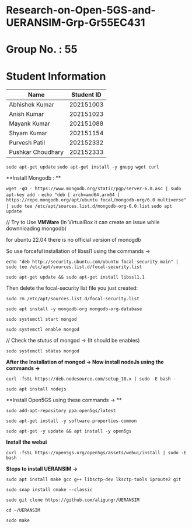 # Research-on-Open-5GS-and-UERANSIM-Grp-Gr55EC431

# Group No. : 55
# Student Information

| Name              | Student ID  |
|-------------------|-------------|
| Abhishek Kumar    | 202151003   |
| Anish Kumar       | 202151023   |
| Mayank Kumar      | 202151088   |
| Shyam Kumar       | 202151154   |
| Purvesh Patil     | 202152332   |
| Pushkar Choudhary | 202152333   |


```sudo apt-get update```
```sudo apt-get install -y gnupg wget curl```

**Install Mongodb : **

```wget -qO - https://www.mongodb.org/static/pgp/server-6.0.asc | sudo apt-key add -```
```echo "deb [ arch=amd64,arm64 ] https://repo.mongodb.org/apt/ubuntu focal/mongodb-org/6.0 multiverse" | sudo tee /etc/apt/sources.list.d/mongodb-org-6.0.list```
```sudo apt update```

// Try to Use **VMWare** (In VirtualBox it can create an issue while downnloading mongodb)

for ubuntu 22.04 there is no official version of monogdb

So use forceful installation of libssl1 using the commands -> 

```echo "deb http://security.ubuntu.com/ubuntu focal-security main" | sudo tee /etc/apt/sources.list.d/focal-security.list```

```sudo apt-get update && sudo apt-get install libssl1.1 ```

Then delete the focal-security list file you just created:

```sudo rm /etc/apt/sources.list.d/focal-security.list```

```sudo apt install -y mongodb-org mongodb-org-database```

```sudo systemctl start mongod```

```sudo systemctl enable mongod```

// Check the stutus of mongod -> (It should be enables)

```sudo systemctl status mongod```

**After the Installation of mongod -> Now install nodeJs using the commands ->**

```curl -fsSL https://deb.nodesource.com/setup_18.x | sudo -E bash -```

```sudo apt install nodejs```

**Install Open5GS using these commands -> **

```sudo add-apt-repository ppa:open5gs/latest```

```sudo apt-get install -y software-properties-common```

```sudo apt-get -y update && apt install -y open5gs```

**Install the webui**

```curl -fsSL https://open5gs.org/open5gs/assets/webui/install | sudo -E bash -```

**Steps to install UERANSIM ->**

```sudo apt install make gcc g++ libsctp-dev lksctp-tools iproute2 git```

```sudo snap install cmake --classic```

```sudo git clone https://github.com/aligungr/UERANSIM```

```cd ~/UERANSIM```

```sudo make```
